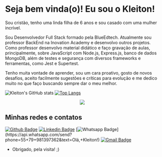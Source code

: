 # Seja bem vinda(o)! Eu sou o Kleiton!

Sou cristão, tenho uma linda filha de 6 anos e sou casado com uma mulher incrível.

Sou Desenvolvedor Full Stack formado pela BlueEdtech. Atualmente sou professor BackEnd na Inovation Academy e desenvolvo outros projetos. Como professor desenvolvo material didático e faço gravação de aulas, principalmente, sobre JavaScript com Node.js, Express.js, banco de dados MongoDB, além de testes e segurança com diversos frameworks e ferramentas, como Jest e Supertest.

Tenho muita vontade de aprender, sou um cara proativo, gosto de novos desafios, aceito facilmente sugestões e críticas para evolução e me dedico muito no que faço buscando sempre dar o meu melhor.


![Kleiton's GitHub stats](https://github-readme-stats.vercel.app/api?username=KleitonLima&include_all_commits=true&count_private=true&show_icons=true&theme=chartreuse-dark)
[![Top Langs](https://github-readme-stats.vercel.app/api/top-langs/?username=KleitonLima&layout=compact&theme=chartreuse-dark&include_all_commits=true&height=1000)](https://github.com/KleitonLima/github-readme-stats)


<div align="center">
  <img height="auto" src="https://media.licdn.com/dms/image/D4D16AQEwMSjJmNanoA/profile-displaybackgroundimage-shrink_350_1400/0/1675790716820?e=1706745600&v=beta&t=KLKCbkY4OcAtOjyV_ry1mreFi9242DfNHDOFA2fHgns"  />
</div>


## Minhas redes e contatos
[![Github Badge](https://img.shields.io/badge/-Github-000?style=for-the-badge&logo=Github&logoColor=white&link=link_do_seu_perfil_no_github)](https://github.com/KleitonLima)
[![Linkedin Badge](https://img.shields.io/badge/-LinkedIn-blue?style=for-the-badge&logo=Linkedin&logoColor=white&link=link_do_seu_perfil_no_linkedin)](https://www.linkedin.com/in/kleitonlima/)
[![Whatsapp Badge](https://img.shields.io/badge/-Whatsapp-4CA143?style=for-the-badge&labelColor=4CA143&logo=whatsapp&logoColor=white&link=https://api.whatsapp.com/send?phone=seu_telefone_55+DDD+número_de_telefone&text=Hello!)](https://api.whatsapp.com/send?phone=55+79+981397362&text=Olá,+Kleiton!)
[![Gmail Badge](https://img.shields.io/badge/-Gmail-c14438?style=for-the-badge&logo=Gmail&logoColor=white&link=mailto:seu_email)](mailto:kleiton.mini@gmail.com)


- Obrigado, pela visita! ;)
